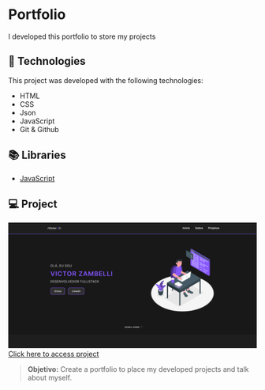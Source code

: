 # Portfolio
I developed this portfolio to store my projects

## 🚀 Technologies

This project was developed with the following technologies:
- HTML
- CSS
- Json
- JavaScript
- Git & Github

## 📚 Libraries
- [JavaScript](https://developer.mozilla.org/pt-BR/docs/Web/JavaScript)

## 💻 Project
![preview](./assets/preview.png/)
[Click here to access project](https://victorzambelli.github.io/)
> **Objetivo:** Create a portfolio to place my developed projects and talk about myself.

